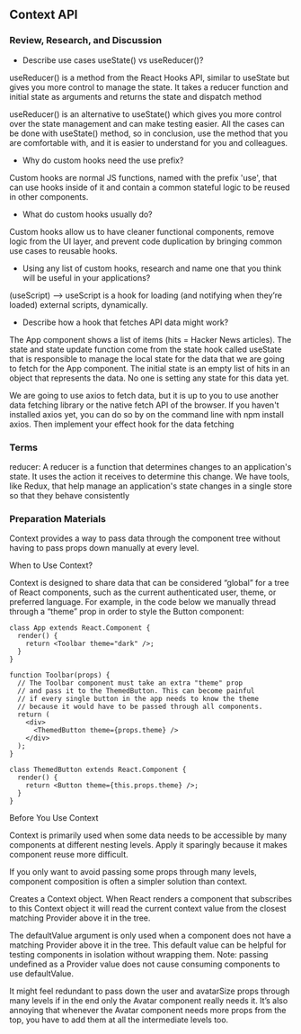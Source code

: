 ## Context API

### Review, Research, and Discussion

- Describe use cases useState() vs useReducer()?

useReducer() is a method from the React Hooks API, similar to useState but gives you more control to manage the state. It takes a reducer function and initial state as arguments and returns the state and dispatch method

useReducer() is an alternative to useState() which gives you more control over the state management and can make testing easier. All the cases can be done with useState() method, so in conclusion, use the method that you are comfortable with, and it is easier to understand for you and colleagues.

- Why do custom hooks need the use prefix?

Custom hooks are normal JS functions, named with the prefix 'use', that can use hooks inside of it and contain a common stateful logic to be reused in other components.

- What do custom hooks usually do?

Custom hooks allow us to have cleaner functional components, remove logic from the UI layer, and prevent code duplication by bringing common use cases to reusable hooks.

- Using any list of custom hooks, research and name one that you think will be useful in your applications?

(useScript) --> useScript is a hook for loading (and notifying when they’re loaded) external scripts, dynamically.

- Describe how a hook that fetches API data might work?

The App component shows a list of items (hits = Hacker News articles). The state and state update function come from the state hook called useState that is responsible to manage the local state for the data that we are going to fetch for the App component. The initial state is an empty list of hits in an object that represents the data. No one is setting any state for this data yet.

We are going to use axios to fetch data, but it is up to you to use another data fetching library or the native fetch API of the browser. If you haven't installed axios yet, you can do so by on the command line with npm install axios. Then implement your effect hook for the data fetching

### Terms

reducer: A reducer is a function that determines changes to an application's state. It uses the action it receives to determine this change. We have tools, like Redux, that help manage an application's state changes in a single store so that they behave consistently

### Preparation Materials

Context provides a way to pass data through the component tree without having to pass props down manually at every level.

When to Use Context?

Context is designed to share data that can be considered “global” for a tree of React components, such as the current authenticated user, theme, or preferred language. For example, in the code below we manually thread through a “theme” prop in order to style the Button component:

```
class App extends React.Component {
  render() {
    return <Toolbar theme="dark" />;
  }
}

function Toolbar(props) {
  // The Toolbar component must take an extra "theme" prop
  // and pass it to the ThemedButton. This can become painful
  // if every single button in the app needs to know the theme
  // because it would have to be passed through all components.
  return (
    <div>
      <ThemedButton theme={props.theme} />
    </div>
  );
}

class ThemedButton extends React.Component {
  render() {
    return <Button theme={this.props.theme} />;
  }
}
```

Before You Use Context

Context is primarily used when some data needs to be accessible by many components at different nesting levels. Apply it sparingly because it makes component reuse more difficult.

If you only want to avoid passing some props through many levels, component composition is often a simpler solution than context.

Creates a Context object. When React renders a component that subscribes to this Context object it will read the current context value from the closest matching Provider above it in the tree.

The defaultValue argument is only used when a component does not have a matching Provider above it in the tree. This default value can be helpful for testing components in isolation without wrapping them. Note: passing undefined as a Provider value does not cause consuming components to use defaultValue.

It might feel redundant to pass down the user and avatarSize props through many levels if in the end only the Avatar component really needs it. It’s also annoying that whenever the Avatar component needs more props from the top, you have to add them at all the intermediate levels too.








